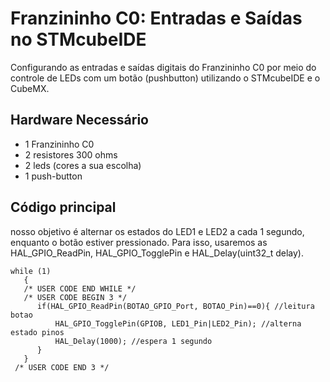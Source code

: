# Franzininho C0: Entradas e Saídas no STMcubeIDE

Configurando as entradas e saídas digitais do Franzininho C0 por meio do controle de LEDs com um botão (pushbutton) utilizando o STMcubeIDE e o CubeMX.

## Hardware Necessário

- 1 Franzininho C0
- 2 resistores 300 ohms
- 2 leds (cores a sua escolha)
- 1 push-button

## Código principal

nosso objetivo é alternar os estados do LED1 e LED2 a cada 1 segundo, enquanto o botão estiver pressionado. Para isso, usaremos as HAL_GPIO_ReadPin, HAL_GPIO_TogglePin e HAL_Delay(uint32_t delay).

```
while (1)
   {
   /* USER CODE END WHILE */
   /* USER CODE BEGIN 3 */
      if(HAL_GPIO_ReadPin(BOTAO_GPIO_Port, BOTAO_Pin)==0){ //leitura botao
          HAL_GPIO_TogglePin(GPIOB, LED1_Pin|LED2_Pin); //alterna estado pinos
          HAL_Delay(1000); //espera 1 segundo
      }
   }
 /* USER CODE END 3 */
```




